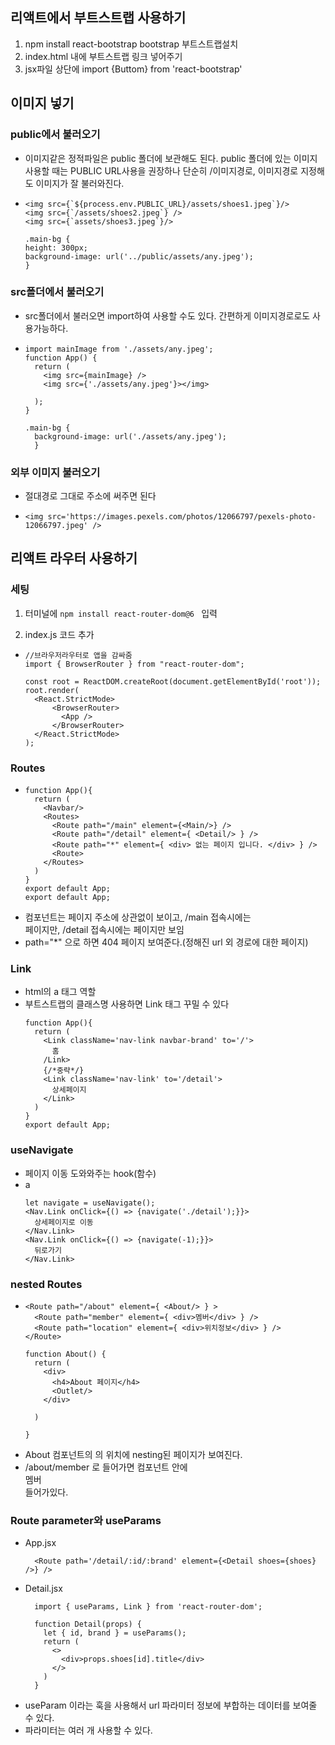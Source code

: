 ## 리액트에서 부트스트랩 사용하기
1. npm install react-bootstrap bootstrap 부트스트랩설치
2. index.html <head> 내에 부트스트랩 링크 넣어주기
3. jsx파일 상단에 import {Buttom} from 'react-bootstrap'       
          


## 이미지 넣기    

### public에서 불러오기
-  이미지같은 정적파일은 public 폴더에 보관해도 된다.
  public 폴더에 있는 이미지 사용할 때는 PUBLIC URL사용을 권장하나
  단순히 /이미지경로, 이미지경로 지정해도 이미지가 잘 불러와진다.
- 
  ```
  <img src={`${process.env.PUBLIC_URL}/assets/shoes1.jpeg`}/>
  <img src={`/assets/shoes2.jpeg`} />
  <img src={`assets/shoes3.jpeg`}/>
  ```
  ```
  .main-bg {
  height: 300px;
  background-image: url('../public/assets/any.jpeg'); 
  }
  ```

### src폴더에서 불러오기
- src폴더에서 불러오면 import하여 사용할 수도 있다. 간편하게 이미지경로로도 사용가능하다. 
- 
  ```
  import mainImage from './assets/any.jpeg';
  function App() {
    return (
      <img src={mainImage} />
      <img src={'./assets/any.jpeg'}></img>
  
    );
  }
  ```
  ```
  .main-bg {
    background-image: url('./assets/any.jpeg');
    }  
  ```

### 외부 이미지 불러오기
- 절대경로 그대로 주소에 써주면 된다 
-
   ```
  <img src='https://images.pexels.com/photos/12066797/pexels-photo-12066797.jpeg' />
  ```       
    

## 리액트 라우터 사용하기
### 세팅
1. 터미널에
 `npm install react-router-dom@6 ` 입력

2. index.js 코드 추가
- 
  ```
  //브라우저라우터로 앱을 감싸줌
  import { BrowserRouter } from "react-router-dom";

  const root = ReactDOM.createRoot(document.getElementById('root'));
  root.render(
    <React.StrictMode>
        <BrowserRouter>
          <App />
        </BrowserRouter>
    </React.StrictMode>
  ); 
  ```         

### Routes
- 
  ``` 
  function App(){
    return (
      <Navbar/>
      <Routes>
        <Route path="/main" element={<Main/>} />
        <Route path="/detail" element={ <Detail/> } />
        <Route path="*" element={ <div> 없는 페이지 입니다. </div> } />
        <Route>
      </Routes>
    )
  }
  export default App;
  export default App;
  ``` 
- <Navbar/> 컴포넌트는 페이지 주소에 상관없이 보이고, 
  /main 접속시에는 <Main/> 페이지만, /detail  접속시에는 <Detail/> 페이지만 보임
- path="*" 으로 하면 404 페이지 보여준다.(정해진 url 외 경로에 대한 페이지)
  
### Link
- html의 a 태그 역할
- 부트스트랩의 클래스명 사용하면 Link 태그 꾸밀 수 있다
  ``` 
  function App(){
    return (
      <Link className='nav-link navbar-brand' to='/'>
        홈
      /Link>
      {/*중략*/}
      <Link className='nav-link' to='/detail'>
        상세페이지
      </Link>    
    )
  }
  export default App;
  ``` 

### useNavigate
- 페이지 이동 도와와주는 hook(함수)
- a
  ``` 
  let navigate = useNavigate();
  <Nav.Link onClick={() => {navigate('./detail');}}>
    상세페이지로 이동
  </Nav.Link>
  <Nav.Link onClick={() => {navigate(-1);}}>
    뒤로가기
  </Nav.Link>
  ``` 

### nested Routes
- 
  ```
  <Route path="/about" element={ <About/> } >  
    <Route path="member" element={ <div>멤버</div> } />
    <Route path="location" element={ <div>위치정보</div> } />
  </Route>
  ```
  ```
  function About() {
    return (
      <div>
        <h4>About 페이지</h4>
        <Outlet/>
      </div>

    )

  }
  ```  
- About 컴포넌트의 <Outlet/> 의 위치에 nesting된 페이지가 보여진다. 
- /about/member 로 들어가면 <About/> 컴포넌트 안에 <div>멤버</div> 들어가있다. 


### Route parameter와 useParams
- App.jsx
  ```
    <Route path='/detail/:id/:brand' element={<Detail shoes={shoes} />} />
  ```
- Detail.jsx
  ``` 
    import { useParams, Link } from 'react-router-dom';

    function Detail(props) {
      let { id, brand } = useParams();
      return (
        <>
          <div>props.shoes[id].title</div>
        </>
      )
    }
  ```
- useParam 이라는 훅을 사용해서 url 파라미터 정보에 부합하는 데이터를 보여줄 수 있다.
- 파라미터는 여러 개 사용할 수 있다.